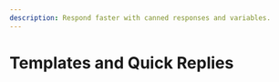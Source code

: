 ```yaml
---
description: Respond faster with canned responses and variables.
---
```


# Templates and Quick Replies

